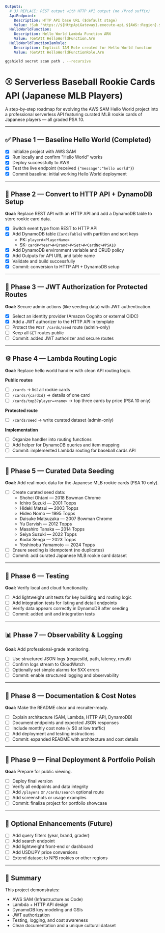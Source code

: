 ```yaml
Outputs:
  # 3) REPLACE: REST output with HTTP API output (no /Prod suffix)
  ApiEndpoint:
    Description: HTTP API base URL ($default stage)
    Value: !Sub "https://${HttpApiGateway}.execute-api.${AWS::Region}.${AWS::URLSuffix}"
  HelloWorldFunction:
    Description: Hello World Lambda Function ARN
    Value: !GetAtt HelloWorldFunction.Arn
  HelloWorldFunctionIamRole:
    Description: Implicit IAM Role created for Hello World function
    Value: !GetAtt HelloWorldFunctionRole.Arn

```

```bash
ggshield secret scan path . --recursive
```

# ⚾ Serverless Baseball Rookie Cards API (Japanese MLB Players)

A step-by-step roadmap for evolving the AWS SAM Hello World project into a professional serverless API featuring curated MLB rookie cards of Japanese players — all graded PSA 10.

---

## ✅ Phase 1 — Baseline Hello World (Completed)
- [x] Initialize project with AWS SAM
- [x] Run locally and confirm "Hello World" works
- [x] Deploy successfully to AWS
- [x] Test the live endpoint (received `{"message":"hello world"}`)
- [x] Commit baseline: initial working Hello World deployment

---

## 🧩 Phase 2 — Convert to HTTP API + DynamoDB Setup
**Goal:** Replace REST API with an HTTP API and add a DynamoDB table to store rookie card data.

- [x] Switch event type from REST to HTTP API
- [x] Add DynamoDB table (`CardsTable`) with partition and sort keys  
  - PK: `player#<PlayerName>`  
  - SK: `card#<Year>#<Brand>#<Set>#<CardNo>#PSA10`
- [x] Add DynamoDB environment variable and CRUD policy
- [x] Add Outputs for API URL and table name
- [x] Validate and build successfully
- [x] Commit: conversion to HTTP API + DynamoDB setup

---

## 🔐 Phase 3 — JWT Authorization for Protected Routes
**Goal:** Secure admin actions (like seeding data) with JWT authentication.

- [x] Select an identity provider (Amazon Cognito or external OIDC)
- [X] Add a JWT authorizer to the HTTP API in template
- [ ] Protect the `POST /cards/seed` route (admin-only)
- [ ] Keep all `GET` routes public
- [ ] Commit: added JWT authorizer and secure routes

---

## ⚙️ Phase 4 — Lambda Routing Logic
**Goal:** Replace hello world handler with clean API routing logic.

**Public routes**
- [ ] `/cards` → list all rookie cards  
- [ ] `/cards/{cardId}` → details of one card  
- [ ] `/cards/top3?player=<name>` → top three cards by price (PSA 10 only)

**Protected route**
- [ ] `/cards/seed` → write curated dataset (admin-only)

**Implementation**
- [ ] Organize handler into routing functions  
- [ ] Add helper for DynamoDB queries and item mapping  
- [ ] Commit: implemented Lambda routing for baseball cards API

---

## 🧠 Phase 5 — Curated Data Seeding
**Goal:** Add real mock data for the Japanese MLB rookie cards (PSA 10 only).

- [ ] Create curated seed data:
  - Shohei Ohtani — 2018 Bowman Chrome  
  - Ichiro Suzuki — 2001 Topps  
  - Hideki Matsui — 2003 Topps  
  - Hideo Nomo — 1995 Topps  
  - Daisuke Matsuzaka — 2007 Bowman Chrome  
  - Yu Darvish — 2012 Topps  
  - Masahiro Tanaka — 2014 Topps  
  - Seiya Suzuki — 2022 Topps  
  - Kodai Senga — 2023 Topps  
  - Yoshinobu Yamamoto — 2024 Topps
- [ ] Ensure seeding is idempotent (no duplicates)
- [ ] Commit: add curated Japanese MLB rookie card dataset

---

## 🧪 Phase 6 — Testing
**Goal:** Verify local and cloud functionality.

- [ ] Add lightweight unit tests for key building and routing logic  
- [ ] Add integration tests for listing and detail endpoints  
- [ ] Verify data appears correctly in DynamoDB after seeding  
- [ ] Commit: added unit and integration tests

---

## 📊 Phase 7 — Observability & Logging
**Goal:** Add professional-grade monitoring.

- [ ] Use structured JSON logs (requestId, path, latency, result)  
- [ ] Confirm logs stream to CloudWatch  
- [ ] Optionally set simple alarms for 5XX errors  
- [ ] Commit: enable structured logging and observability

---

## 🧾 Phase 8 — Documentation & Cost Notes
**Goal:** Make the README clear and recruiter-ready.

- [ ] Explain architecture (SAM, Lambda, HTTP API, DynamoDB)  
- [ ] Document endpoints and expected JSON responses  
- [ ] Include monthly cost note (≈ $0 at low traffic)  
- [ ] Add deployment and testing instructions  
- [ ] Commit: expanded README with architecture and cost details

---

## 🌟 Phase 9 — Final Deployment & Portfolio Polish
**Goal:** Prepare for public viewing.

- [ ] Deploy final version  
- [ ] Verify all endpoints and data integrity  
- [ ] Add `/players` or `/cards/search` optional route  
- [ ] Add screenshots or usage examples  
- [ ] Commit: finalize project for portfolio showcase

---

## 🚀 Optional Enhancements (Future)
- [ ] Add query filters (year, brand, grader)  
- [ ] Add search endpoint  
- [ ] Add lightweight front-end or dashboard  
- [ ] Add USD/JPY price conversions  
- [ ] Extend dataset to NPB rookies or other regions  

---

## 🏁 Summary
This project demonstrates:
- AWS SAM (Infrastructure as Code)
- Lambda + HTTP API design
- DynamoDB key modeling and GSIs
- JWT authorization
- Testing, logging, and cost awareness
- Clean documentation and a unique cultural dataset
